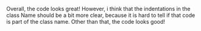 Overall, the code looks great! However, i think that the indentations in the class Name should be a bit more clear, because it is hard to tell if that code is part of the class name. Other than that, the code looks good!
